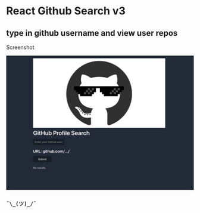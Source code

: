 # React Github Search v3
## type in github username and view user repos

Screenshot

![Github searchysearch](ghsearch.png)

### `¯\_(ツ)_/¯`
